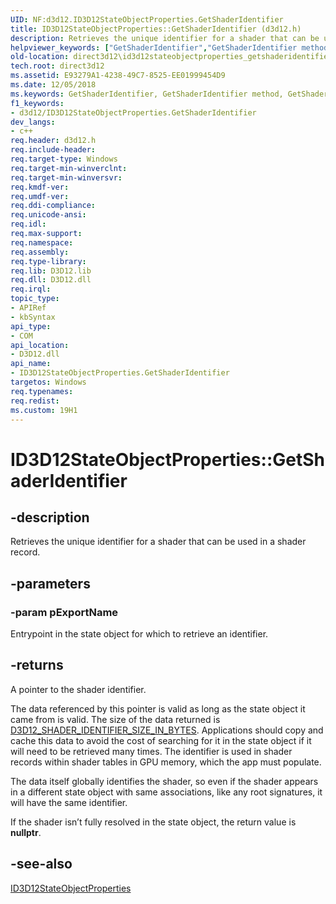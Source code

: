 ```yaml
---
UID: NF:d3d12.ID3D12StateObjectProperties.GetShaderIdentifier
title: ID3D12StateObjectProperties::GetShaderIdentifier (d3d12.h)
description: Retrieves the unique identifier for a shader that can be used in a shader record.
helpviewer_keywords: ["GetShaderIdentifier","GetShaderIdentifier method","GetShaderIdentifier method","ID3D12StateObjectProperties interface","ID3D12StateObjectProperties interface","GetShaderIdentifier method","ID3D12StateObjectProperties.GetShaderIdentifier","ID3D12StateObjectProperties::GetShaderIdentifier","d3d12/ID3D12StateObjectProperties::GetShaderIdentifier","direct3d12.id3d12stateobjectproperties_getshaderidentifier"]
old-location: direct3d12\id3d12stateobjectproperties_getshaderidentifier.htm
tech.root: direct3d12
ms.assetid: E93279A1-4238-49C7-8525-EE01999454D9
ms.date: 12/05/2018
ms.keywords: GetShaderIdentifier, GetShaderIdentifier method, GetShaderIdentifier method,ID3D12StateObjectProperties interface, ID3D12StateObjectProperties interface,GetShaderIdentifier method, ID3D12StateObjectProperties.GetShaderIdentifier, ID3D12StateObjectProperties::GetShaderIdentifier, d3d12/ID3D12StateObjectProperties::GetShaderIdentifier, direct3d12.id3d12stateobjectproperties_getshaderidentifier
f1_keywords:
- d3d12/ID3D12StateObjectProperties.GetShaderIdentifier
dev_langs:
- c++
req.header: d3d12.h
req.include-header: 
req.target-type: Windows
req.target-min-winverclnt: 
req.target-min-winversvr: 
req.kmdf-ver: 
req.umdf-ver: 
req.ddi-compliance: 
req.unicode-ansi: 
req.idl: 
req.max-support: 
req.namespace: 
req.assembly: 
req.type-library: 
req.lib: D3D12.lib
req.dll: D3D12.dll
req.irql: 
topic_type:
- APIRef
- kbSyntax
api_type:
- COM
api_location:
- D3D12.dll
api_name:
- ID3D12StateObjectProperties.GetShaderIdentifier
targetos: Windows
req.typenames: 
req.redist: 
ms.custom: 19H1
---
```


# ID3D12StateObjectProperties::GetShaderIdentifier


## -description


Retrieves the unique identifier for a shader that can be used in a shader record.  


## -parameters




### -param pExportName

Entrypoint in the state object for which to retrieve an identifier.


## -returns



A pointer to the shader identifier.

The data referenced by this pointer is valid as long as the state object it came from is valid.  The size of the data returned is <a href="https://docs.microsoft.com/windows/desktop/direct3d12/constants">D3D12_SHADER_IDENTIFIER_SIZE_IN_BYTES</a>.  Applications should copy and cache this data to avoid the cost of searching for it in the state object if it will need to be retrieved many times.  The identifier is used in shader records within shader tables in GPU memory, which the app must populate. 

The data itself globally identifies the shader, so even if the shader appears in a different state object with same associations, like any root signatures, it will have the same identifier.

If the shader isn’t fully resolved in the state object, the return value is <b>nullptr</b>.




## -see-also




<a href="https://msdn.microsoft.com/en-us/library/Mt847466(v=VS.85).aspx">ID3D12StateObjectProperties</a>
 

 

